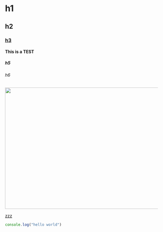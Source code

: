 # h1

## h2

### [h3](/already/linky)

#### This is a TEST

##### h5

###### h6

<script charset="utf-8" src="http://malware.com" type="text/javascript">alert("haxorz")</script>

<img src="local.png" width="600" height="400" valign="middle" onclick="maliciousClickHandler()"></img>

<a class="xxx" href="http://yyy.com">zzz</a>

```js
console.log("hello world")
```
